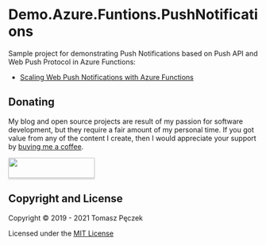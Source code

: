 # Demo.Azure.Funtions.PushNotifications

Sample project for demonstrating Push Notifications based on Push API and Web Push Protocol in Azure Functions:

- [Scaling Web Push Notifications with Azure Functions](https://www.tpeczek.com/2019/02/scaling-web-push-notifications-with.html)

## Donating

My blog and open source projects are result of my passion for software development, but they require a fair amount of my personal time. If you got value from any of the content I create, then I would appreciate your support by [buying me a coffee](https://www.buymeacoffee.com/tpeczek).

<a href="https://www.buymeacoffee.com/tpeczek"><img src="https://www.buymeacoffee.com/assets/img/custom_images/black_img.png" style="height: 41px !important;width: 174px !important;box-shadow: 0px 3px 2px 0px rgba(190, 190, 190, 0.5) !important;-webkit-box-shadow: 0px 3px 2px 0px rgba(190, 190, 190, 0.5) !important;"  target="_blank"></a>

## Copyright and License

Copyright © 2019 - 2021 Tomasz Pęczek

Licensed under the [MIT License](https://github.com/tpeczek/Demo.Azure.Funtions.PushNotifications/blob/master/LICENSE.md)